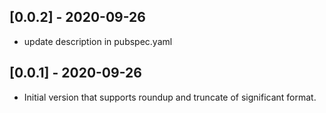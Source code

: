 ## [0.0.2] - 2020-09-26 
- update description in pubspec.yaml 

## [0.0.1] - 2020-09-26 
- Initial version that supports roundup and truncate of significant format. 
